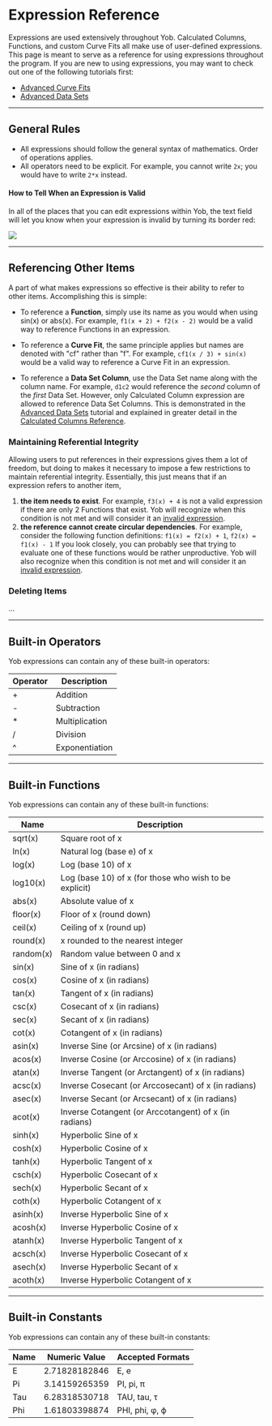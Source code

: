 [//]: # (This document will be a mess for a little while until we figure out the best way to structure it)

# Expression Reference
Expressions are used extensively throughout Yob.  Calculated Columns, Functions, and custom Curve Fits all make use of user-defined expressions.  This page is meant to serve as a reference for using expressions throughout the program.  If you are new to using expressions, you may want to check out one of the following tutorials first:

* [Advanced Curve Fits](../tutorials/advanced_curve_fits.md)
* [Advanced Data Sets](../tutorials/advanced_data_sets.md)

---
## General Rules
[//]: # (Expand this section and provide examples)
* All expressions should follow the general syntax of mathematics.  Order of operations applies.
* All operators need to be explicit.  For example, you cannot write `2x`; you would have to write `2*x` instead.

#### How to Tell When an Expression is Valid
In all of the places that you can edit expressions within Yob, the text field will let you know when your expression is invalid by turning its border red:

<div class="centered"><img src="../../img/invalid_expression.png"></div>

---
## Referencing Other Items
A part of what makes expressions so effective is their ability to refer to other items.  Accomplishing this is simple:

* To reference a **Function**, simply use its name as you would when using sin(x) or abs(x).  For example, `f1(x + 2) + f2(x - 2)` would be a valid way to reference Functions in an expression.

* To reference a **Curve Fit**, the same principle applies but names are denoted with "cf" rather than "f".  For example, `cf1(x / 3) + sin(x)` would be a valid way to reference a Curve Fit in an expression.

* To reference a **Data Set Column**, use the Data Set name along with the column name.  For example, `d1c2` would reference the _second_ column of the _first_ Data Set.  However, only Calculated Column expression are allowed to reference Data Set Columns.  This is demonstrated in the [Advanced Data Sets](../tutorials/advanced_data_sets.md) tutorial and explained in greater detail in the [Calculated Columns Reference](./calculated_column_reference.md).

### Maintaining Referential Integrity
Allowing users to put references in their expressions gives them a lot of freedom, but doing to makes it necessary to impose a few restrictions to maintain referential integrity.  Essentially, this just means that if an expression refers to another item,

1.  **the item needs to exist**.  For example, `f3(x) + 4` is not a valid expression if there are only 2 Functions that exist.  Yob will recognize when this condition is not met and will consider it an [invalid expression](#how-to-tell-when-an-expression-is-valid).
2.  **the reference cannot create circular dependencies**.  For example, consider the following function definitions:  `f1(x) = f2(x) + 1`, `f2(x) = f1(x) - 1`  If you look closely, you can probably see that trying to evaluate one of these functions would be rather unproductive.  Yob will also recognize when this condition is not met and will consider it an [invalid expression](#how-to-tell-when-an-expression-is-valid).

### Deleting Items
...

---
## Built-in Operators
Yob expressions can contain any of these built-in operators:

<table>
    <thead><tr><th>Operator</th><th>Description</th></tr></thead>
    <tbody>
        <tr><td>+</td><td>Addition</td></tr>
        <tr><td>-</td><td>Subtraction</td></tr>
        <tr><td>*</td><td>Multiplication</td></tr>
        <tr><td>/</td><td>Division</td></tr>
        <tr><td>^</td><td>Exponentiation</td></tr>
    </tbody>
</table>

---
## Built-in Functions
Yob expressions can contain any of these built-in functions:

<table>
    <thead><tr><th>Name</th><th>Description</th></tr></thead>
    <tbody>
        <tr><td>sqrt(x)</td><td>Square root of x</td></tr>
        <tr><td>ln(x)</td><td>Natural log (base e) of x</td></tr>
        <tr><td>log(x)</td><td>Log (base 10) of x</td></tr>
        <tr><td>log10(x)</td><td>Log (base 10) of x (for those who wish to be explicit)</td></tr>
        <tr><td>abs(x)</td><td>Absolute value of x</td></tr>
        <tr><td>floor(x)</td><td>Floor of x (round down)</td></tr>
        <tr><td>ceil(x)</td><td>Ceiling of x (round up)</td></tr>
        <tr><td>round(x)</td><td>x rounded to the nearest integer</td></tr>
        <tr><td>random(x)</td><td>Random value between 0 and x</td></tr>
        <tr><td>sin(x)</td><td>Sine of x (in radians)</td></tr>
        <tr><td>cos(x)</td><td>Cosine of x (in radians)</td></tr>
        <tr><td>tan(x)</td><td>Tangent of x (in radians)</td></tr>
        <tr><td>csc(x)</td><td>Cosecant of x (in radians)</td></tr>
        <tr><td>sec(x)</td><td>Secant of x (in radians)</td></tr>
        <tr><td>cot(x)</td><td>Cotangent of x (in radians)</td></tr>
        <tr><td>asin(x)</td><td>Inverse Sine (or Arcsine) of x (in radians)</td></tr>
        <tr><td>acos(x)</td><td>Inverse Cosine (or Arccosine) of x (in radians)</td></tr>
        <tr><td>atan(x)</td><td>Inverse Tangent (or Arctangent) of x (in radians)</td></tr>
        <tr><td>acsc(x)</td><td>Inverse Cosecant (or Arccosecant) of x (in radians)</td></tr>
        <tr><td>asec(x)</td><td>Inverse Secant (or Arcsecant) of x (in radians)</td></tr>
        <tr><td>acot(x)</td><td>Inverse Cotangent (or Arccotangent) of x (in radians)</td></tr>
        <tr><td>sinh(x)</td><td>Hyperbolic Sine of x</td></tr>
        <tr><td>cosh(x)</td><td>Hyperbolic Cosine of x</td></tr>
        <tr><td>tanh(x)</td><td>Hyperbolic Tangent of x</td></tr>
        <tr><td>csch(x)</td><td>Hyperbolic Cosecant of x</td></tr>
        <tr><td>sech(x)</td><td>Hyperbolic Secant of x</td></tr>
        <tr><td>coth(x)</td><td>Hyperbolic Cotangent of x</td></tr>
        <tr><td>asinh(x)</td><td>Inverse Hyperbolic Sine of x</td></tr>
        <tr><td>acosh(x)</td><td>Inverse Hyperbolic Cosine of x</td></tr>
        <tr><td>atanh(x)</td><td>Inverse Hyperbolic Tangent of x</td></tr>
        <tr><td>acsch(x)</td><td>Inverse Hyperbolic Cosecant of x</td></tr>
        <tr><td>asech(x)</td><td>Inverse Hyperbolic Secant of x</td></tr>
        <tr><td>acoth(x)</td><td>Inverse Hyperbolic Cotangent of x</td></tr>
    </tbody>
</table>

---
## Built-in Constants
Yob expressions can contain any of these built-in constants:

<table>
    <thead><tr><th>Name</th><th>Numeric Value</th><th>Accepted Formats</th></tr></thead>
    <tbody>
        <tr><td>E</td><td>2.71828182846</td><td>E, e</td></tr>
        <tr><td>Pi</td><td>3.14159265359</td><td>PI, pi, π</td></tr>
        <tr><td>Tau</td><td>6.28318530718</td><td>TAU, tau, τ</td></tr>
        <tr><td>Phi</td><td>1.61803398874</td><td>PHI, phi, φ, ϕ</td></tr>
    </tbody>
</table>